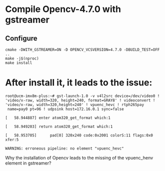# Compile Opencv-4.7.0 with gstreamer
## Configure
```
cmake -DWITH_GSTREAMER=ON -D OPENCV_VCSVERSION=4.7.0 -DBUILD_TEST=OFF  ..
make -j$(nproc)
make install
```


# After install it, it leads to the issue:
```
root@ucm-imx8m-plus:~# gst-launch-1.0 -v v4l2src device=/dev/video0 ! 'video/x-raw, width=320, height=240, format=GRAY8' ! videoconvert ! 'video/x-raw, width=320,height=240' ! vpuenc_hevc ! rtph265pay
 name=pay0 pt=96 ! udpsink host=172.16.0.1 sync=false

[   58.944887] enter atom320_get_format which:1

[   58.949203] return atom320_get_format which:1

[   58.953705]      pad[0] 320x240 code:0x2001 colorS:11 flags:0x0 xfer:5

WARNING: erroneous pipeline: no element "vpuenc_hevc"
```
Why the installation of Opencv leads to the missing of the vpuenc_henv element in gstreamer?